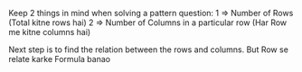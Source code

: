 Keep 2 things in mind when solving a pattern question:
1 => Number of Rows (Total kitne rows hai)
2 => Number of Columns in a particular row (Har Row me kitne columns hai)

Next step is to find the relation between the rows and columns. But Row se relate karke Formula banao